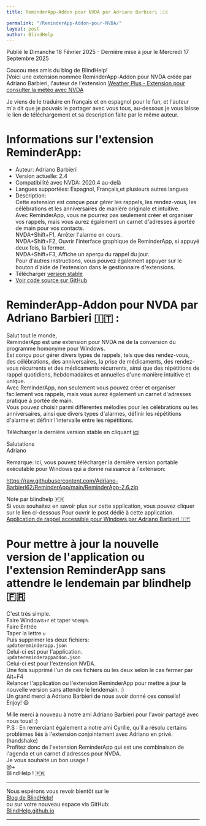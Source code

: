 ```yaml
--- 
title: ReminderApp-Addon pour NVDA par Adriano Barbieri 🇮🇹

permalink: "/ReminderApp-Addon-pour-NVDA/"
layout: post
author: BlindHelp
---
```


<footer> Publié le Dimanche 16 Février 2025 - Dernière mise à jour le Mercredi 17 Septembre 2025</footer>


Coucou mes amis du blog de BlindHelp!    
[Voici une extension nommée ReminderApp-Addon pour NVDA  créée par Adriano Barbieri, l'auteur de l'extension [Weather Plus - Extension pour consulter la météo avec NVDA](https://blindhelp.github.io/Weather-Plus/)    

Je viens de le traduire en français et en espagnol pour le fun, et l'auteur m'a dit que je pouvais le partager avec vous tous, au-dessous je vous laisse le lien de téléchargement et sa description faite par le même auteur.    

# Informations sur l'extension ReminderApp: #

* Auteur: <span lang="it">Adriano Barbieri</span>
* Version actuelle: 2.4
* Compatibilité avec NVDA: 2020.4 au-delà
* Langues supportées: Espagnol, Français,et plusieurs autres langues
* Description:    
Cette extension est conçue pour gérer les rappels, les rendez-vous, les célébrations et les anniversaires de manière originale et intuitive.    
Avec ReminderApp, vous ne pourrez pas seulement créer et organiser vos rappels, mais vous aurez également un carnet d'adresses à portée de main pour vos contacts.    
NVDA+Shift+F1, Arrêter l'alarme en cours.    
NVDA+Shift+F2, Ouvrir l'interface graphique de ReminderApp, si appuyé deux fois, la fermer.    
NVDA+Shift+F3, Affiche un aperçu du rappel du jour.    
Pour d'autres instructions, vous pouvez également appuyer sur le bouton d'aide de l'extension dans le gestionnaire d'extensions.    
* Télécharger [version stable][1]
* [Voir code source sur GitHub](https://github.com/Adriano-Barbieri62/ReminderApp-Addon)

# ReminderApp-Addon pour NVDA par Adriano Barbieri 🇮🇹 :
Salut tout le monde,    
ReminderApp est une extension pour NVDA né de la conversion du programme homonyme pour Windows.    
Est conçu pour gérer divers types de rappels, tels que des rendez-vous, des célébrations, des anniversaires, la prise de médicaments, des rendez-vous récurrents et des médicaments récurrents, ainsi que des répétitions de rappel quotidiens, hebdomadaires et annuelles d'une manière intuitive et unique.    
Avec ReminderApp, non seulement vous pouvez créer et organiser facilement vos rappels, mais vous aurez également un carnet d'adresses pratique à portée de main.    
Vous pouvez choisir parmi différentes mélodies pour les célébrations ou les anniversaires, ainsi que divers types d'alarmes, définir les répétitions d'alarme et définir l'intervalle entre les répétitions.    

Télécharger la dernière version stable en cliquant [ici][1]

[1]: https://raw.githubusercontent.com/Adriano-Barbieri62/ReminderApp-Addon/main/ReminderApp-2.4.nvda-addon

Salutations    
Adriano    

Remarque: Ici, vous pouvez télécharger la dernière version portable exécutable pour Windows qui a donné naissance   à l'extension:    

<https://raw.githubusercontent.com/Adriano-Barbieri62/ReminderApp/main/ReminderApp-2.6.zip>

Note par blindhelp 🇫🇷    
Si vous souhaitez en savoir plus sur cette application, vous pouvez cliquer sur le lien ci-dessous Pour ouvrir le post dédié à cette application.    
[Application de rappel accessible pour Windows par Adriano Barbieri 🇮🇹](https://blindhelp.github.io/Accessible-ReminderApp-for-Windows/)    

# Pour mettre à jour la nouvelle version  de l'application ou l'extension ReminderApp sans attendre le lendemain par blindhelp 🇫🇷
C'est très simple.    
Faire Windows+r et taper `%temp%`    
Faire Entrée    
Taper la lettre `u`    
Puis supprimer les deux fichiers:    
`updatereminderapp.json`    
Celui-ci est pour l'application.    
`updatereminderappaddon.json`    
Celui-ci est pour l'extension NVDA.    
Une fois supprimé l'un de ces fichiers ou les deux selon le cas fermer par Alt+F4    
Relancer l'application ou l'extension ReminderApp pour mettre à jour la nouvelle version sans attendre le lendemain. :)    
Un grand merci à <span lang="it">Adriano Barbieri</span> de nous avoir donné ces conseils!    
Enjoy! 😃    

Mille merci à nouveau à notre ami <span lang="it">Adriano Barbieri</span> pour l'avoir partagé avec nous tous! :)    
P.S : En remerciant également a notre ami Cyrille, qu'il a résolu certains problèmes liés à l'extension conjointement avec Adriano en privé. (handshake)    
Profitez donc de l'extension ReminderApp qui est une combinaison de l'agenda et un carnet d'adresses pour NVDA.    
Je vous souhaite un bon usage !    
@+    
BlindHelp ! 🇫🇷    

---

Nous espérons vous revoir bientôt sur le      
[Blog de BlindHelp!](http://blindhelp.blogspot.fr/)                    
ou sur  votre nouveau espace via GitHub:                     
[BlindHelp.github.io](https://blindhelp.github.io)                    

---